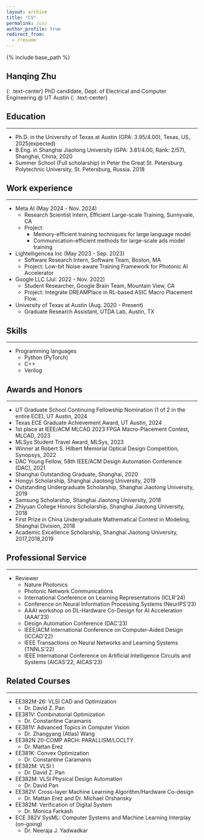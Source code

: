 ```yaml
---
layout: archive
title: "CV"
permalink: /cv/
author_profile: true
redirect_from:
  - /resume
---
```


{% include base_path %}

<!-- [PDF](/files/resume/CV_ZHQ_Nov15.pdf){: .btn} -->

## Hanqing Zhu

{: .text-center}
PhD candidate, Dept. of Electrical and Computer Engineering @ UT Austin
{: .text-center}

## Education

------

* Ph.D. in the University of Texas at Austin (GPA: 3.95/4.00), Texas, US, 2025(expected)
* B.Eng. in Shanghai Jiaotong University (GPA: 3.81/4.00, Rank: 2/57), Shanghai, China, 2020
* Summer School (Full scholarship) in Peter the Great St. Petersburg Polytechnic University, St. Petersburg, Russia. 2018

## Work experience

------
* Meta AI (May 2024 - Nov. 2024)
  * Research Scientist Intern, Efficient Large-scale Training, Sunnyvale, CA
  * Project: 
    * Memory-efficient training techniques for large language model
    * Communication-efficient methods for large-scale ads model training
* Lightelligencea Inc (May 2023 - Sep. 2023)
  * Software Research Intern, Software Team, Boston, MA
  * Project: Low-bit Noise-aware Training Framework for Photonic AI Accelerator
* Google LLC (Jul. 2022 - Nov. 2022)
  * Student Researcher, Google Brain Team, Mountain View, CA
  * Project: Integrate DREAMPlace in RL-based ASIC Macro Placement Flow.
* University of Texas at Austin (Aug. 2020 - Present)
  * Graduate Research Assistant, UTDA Lab, Austin, TX

## Skills

------

* Programming languages
  * Python (PyTorch)
  * C++
  * Verilog

## Awards and Honors

------
* UT Graduate School Continuing Fellowship Nomination (1 of 2 in the entire ECE), UT Austin, 2024
* Texas ECE Graduate Achievement Award, UT Austin, 2024
* 1st place at IEEE/ACM MLCAD 2023 FPGA Macro-Placement Contest, MLCAD, 2023
* MLSys Student Travel Award, MLSys, 2023
* Winner at Robert S. Hilbert Memorial Optical Design Competition, Synopsys, 2022
* DAC Young Fellow, 58th IEEE/ACM Design Automation Conference (DAC), 2021
* Shanghai Outstanding Graduate, Shanghai, 2020
* Hongyi Scholarship, Shanghai Jiaotong University, 2019
* Outstanding Undergraduate Scholarship, Shanghai Jiaotong University, 2019
* Samsung Scholarship, Shanghai Jiaotong University, 2018
* Zhiyuan College Honors Scholarship, Shanghai Jiaotong University, 2018
* First Prize in China Undergraduate Mathematical Contest in Modeling, Shanghai Division, 2018
* Academic Excellence Scholarship, Shanghai Jiaotong University, 2017,2018,2019

## Professional Service

------

* Reviewer
  * Nature Photonics
  * Photonic Network Communications
  * International Conference on Learning Representations (ICLR'24)
  * Conference on Neural Information Processing Systems (NeurIPS'23)
  * AAAI workshop on DL-Hardware Co-Design for AI Acceleration (AAAI'23)
  * Design Automation Conference (DAC'23)
  * IEEE/ACM International Conference on Computer-Aided Design (ICCAD'22)
  * IEEE Transactions on Neural Networks and Learning Systems (TNNLS'22)
  * IEEE International Conference on Artificial Intelligence Circuits and Systems (AICAS'22, AICAS'23)

## Related Courses

------

* EE382M-26: VLSI CAD and Optimization
  * Dr. David Z. Pan
* EE381V: Combinatorial Optimization
  * Dr. Constantine Caramanis
* EE381V: Advanced Topics in Computer Vision
  * Dr. Zhangyang (Atlas) Wang
* EE382N 20-COMP ARCH: PARALLISM/LOCLTY
  * Dr. Mattan Erez
* EE381K: Convex Optimization
  * Dr. Constantine Caramanis
* EE382M: VLSI I
  * Dr. David Z. Pan
* EE382M: VLSI Physical Design Automation
  * Dr. David Pan
* EE382V: Cross-layer Machine Learning Algorithm/Hardware Co-design
  * Dr. Mattan Erez and Dr. Michael Orshansky
* EE382M: Verification of Digital System
  * Dr. Monica Farkash
* ECE 382V SysML: Computer Systems and Machine Learning Interplay (on-going)
  * Dr. Neeraja J. Yadwadkar
